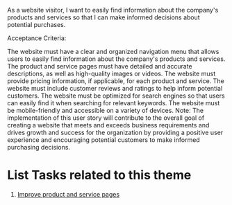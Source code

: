 As a website visitor, I want to easily find information about the company's products and services so that I can make informed decisions about potential purchases.

Acceptance Criteria:

The website must have a clear and organized navigation menu that allows users to easily find information about the company's products and services.
The product and service pages must have detailed and accurate descriptions, as well as high-quality images or videos.
The website must provide pricing information, if applicable, for each product and service.
The website must include customer reviews and ratings to help inform potential customers.
The website must be optimized for search engines so that users can easily find it when searching for relevant keywords.
The website must be mobile-friendly and accessible on a variety of devices.
Note: The implementation of this user story will contribute to the overall goal of creating a website that meets and exceeds business requirements and drives growth and success for the organization by providing a positive user experience and encouraging potential customers to make informed purchasing decisions.

# List Tasks related to this theme
1. [Improve product and service pages](https://github.com/steveechan/mywebclass-agile-docs/blob/main/documentation/templates/theme/initiatives/epics/stories/tasks/task_template6.md)
